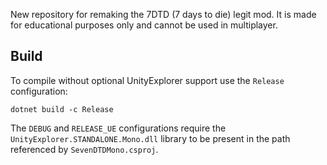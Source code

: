 New repository for remaking the 7DTD (7 days to die) legit mod.
It is made for educational purposes only and cannot be used in multiplayer.

## Build
To compile without optional UnityExplorer support use the `Release` configuration:

```
dotnet build -c Release
```

The `DEBUG` and `RELEASE_UE` configurations require the `UnityExplorer.STANDALONE.Mono.dll`
library to be present in the path referenced by `SevenDTDMono.csproj`.
